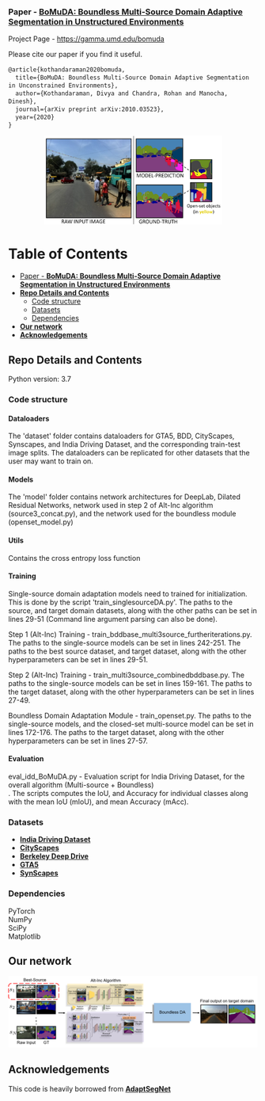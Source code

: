 ### Paper - [**BoMuDA: Boundless Multi-Source Domain Adaptive Segmentation in Unstructured Environments**](https://arxiv.org/abs/2010.03523)

Project Page - https://gamma.umd.edu/bomuda

Please cite our paper if you find it useful.

```
@article{kothandaraman2020bomuda,
  title={BoMuDA: Boundless Multi-Source Domain Adaptive Segmentation in Unconstrained Environments},
  author={Kothandaraman, Divya and Chandra, Rohan and Manocha, Dinesh},
  journal={arXiv preprint arXiv:2010.03523},
  year={2020}
}
```

<p align="center">
<img src="figures/cover.png" width="360">
</p>

Table of Contents
=================

  * [Paper - <a href="https://arxiv.org/abs/2010.03523" rel="nofollow"><strong>BoMuDA: Boundless Multi-Source Domain Adaptive Segmentation in Unstructured Environments</strong></a>](#paper---BoMuDA-Boundless-Multi-Source-Domain-Adaptive-Segmentation-in-Unstructured-Environments)
  * [**Repo Details and Contents**](#repo-details-and-contents)
     * [Code structure](#code-structure)
     * [Datasets](#datasets)
     * [Dependencies](#dependencies)
  * [**Our network**](#our-network)
  * [**Acknowledgements**](#acknowledgements)

## Repo Details and Contents
Python version: 3.7

### Code structure
#### Dataloaders <br>
The 'dataset' folder contains dataloaders for GTA5, BDD, CityScapes, Synscapes, and India Driving Dataset, and the corresponding train-test image splits. The dataloaders can be replicated for other datasets that the user may want to train on.
#### Models
The 'model' folder contains network architectures for DeepLab, Dilated Residual Networks, network used in step 2 of Alt-Inc algorithm (source3_concat.py), and the network used for the boundless module (openset_model.py)
#### Utils
Contains the cross entropy loss function
#### Training
Single-source domain adaptation models need to trained for initialization. This is done by the script 'train_singlesourceDA.py'. The paths to the source, and target domain datasets, along with the other paths can be set in lines 29-51 (Command line argument parsing can also be done). <br>

Step 1 (Alt-Inc) Training - train_bddbase_multi3source_furtheriterations.py. The paths to the single-source models can be set in lines 242-251. The paths to the best source dataset, and target dataset, along with the other hyperparameters can be set in lines 29-51.

Step 2 (Alt-Inc) Training - train_multi3source_combinedbddbase.py. The paths to the single-source models can be set in lines 159-161. The paths to the target dataset, along with the other hyperparameters can be set in lines 27-49.

Boundless Domain Adaptation Module - train_openset.py. The paths to the single-source models, and the closed-set multi-source model can be set in lines 172-176. The paths to the target dataset, along with the other hyperparameters can be set in lines 27-57.

#### Evaluation
eval_idd_BoMuDA.py - Evaluation script for India Driving Dataset, for the overall algorithm (Multi-source + Boundless)<br>. The scripts computes the IoU, and Accuracy for individual classes along with the mean IoU (mIoU), and mean Accuracy (mAcc). 

### Datasets
* [**India Driving Dataset**](https://idd.insaan.iiit.ac.in/) 
* [**CityScapes**](https://www.cityscapes-dataset.com/) 
* [**Berkeley Deep Drive**](https://bdd-data.berkeley.edu/) 
* [**GTA5**](https://download.visinf.tu-darmstadt.de/data/from_games/) 
* [**SynScapes**](https://7dlabs.com/synscapes-overview) 

### Dependencies
PyTorch <br>
NumPy <br>
SciPy <br>
Matplotlib <br>

## Our network

<p align="center">
<img src="overview.png">
</p>

## Acknowledgements

This code is heavily borrowed from [**AdaptSegNet**](https://github.com/wasidennis/AdaptSegNet)
